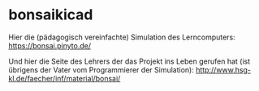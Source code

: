 # bonsaikicad


Hier die (pädagogisch vereinfachte) Simulation des Lerncomputers:
https://bonsai.pinyto.de/


Und hier die Seite des Lehrers der das Projekt ins Leben gerufen hat (ist übrigens der Vater vom Programmierer der Simulation):
http://www.hsg-kl.de/faecher/inf/material/bonsai/
